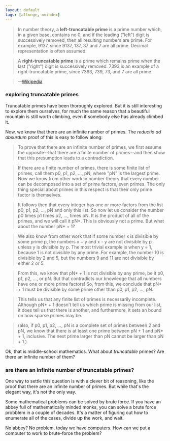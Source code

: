 ```yaml
---
layout: default
tags: [allonge, noindex]
---
```


> In number theory, a **left-truncatable prime** is a prime number which, in a given base, contains no 0, and if the leading ("left") digit is successively removed, then all resulting numbers are prime. For example, 9137, since 9137, 137, 37 and 7 are all prime. Decimal representation is often assumed.

> A **right-truncatable prime** is a prime which remains prime when the last ("right") digit is successively removed. 7393 is an example of a right-truncatable prime, since 7393, 739, 73, and 7 are all prime.

> --[Wikipedia](https://en.wikipedia.org/wiki/Truncatable_prime)

### exploring truncatable primes

Truncatable primes have been thoroughly explored. But it is still interesting to explore them ourselves, for much the same reason that a beautiful mountain is still worth climbing, even if somebody else has already climbed it.

Now, we know that there are an infinite number of primes. The _reductio ad absurdum_ proof of this is easy to follow along:

> To prove that there are an infinite number of primes, we first assume the opposite--that there are a finite number of primes--and then show that this presumption leads to a contradiction.

> If there are a finite number of primes, there is some finite list of primes, call them p0, p1, p2, ..., pN, where "pN" is the largest prime. Now we know from other work in number theory that every number can be decomposed into a set of prime factors, even primes. The only thing special about primes in this respect is that their only prime factor is themselves.

> It follows then that every integer has one or more factors from the list p0, p1, p2, ..., pN and only this list. So now let us consider the number p0 times p1 times p2, ..., times pN. It is the product of all of the primes, and we will call it pN*. This is obviously not a prime. But what about the number pN* + 1?

> We also know from other work that if some number x is divisible by some prime p, the numbers x + y and x - y are not divisible by p unless y is divisible by p. The most trivial example is when y = 1, because 1 is not divisible by any prime. For example, the number 10 is divisible by 2 and 5, but the numbers 9 and 11 are not divisible by either 2 or 5.

> From this, we know that pN* + 1 is not divisible by any prime, be it p0, p1, p2, ..., or pN. But that contradicts our knowledge that all numbers have one or more prime factors! So, from this, we conclude that pN* + 1 must be divisible by some prime other than p0, p1, p2, ..., pN.

> This tells us that any finite list of primes is necessarily incomplete. Although pN* + 1 doesn't tell us which prime is missing from our list, it does tell us that there is another, and furthermore, it sets an bound on how sparse primes may be.

> (also, if p0, p1, p2, ..., pN is a complete set of primes between 2 and pN, we know that there is at least one prime between pN + 1 and pN* + 1, inclusive. The next prime larger than pN cannot be larger than pN + 1.)

Ok, that is middle-school mathematics. What about _truncatable_ primes? Are there an infinite number of them?

### are there an infinite number of truncatable primes?

One way to settle this question is with a clever bit of reasoning, like the proof that there are an infinite number of primes. But while that's the elegant way, it's not the only way.

Some mathematical problems can be solved by brute force. If you have an abbey full of mathematically minded monks, you can solve a brute force probblem in a couple of decades. It's a matter of figuring out how to enumerate all of the cases, divide up the work, and wait.

No abbey? No problem, today we have computers. How can we put a computer to work to brute-force the problem?